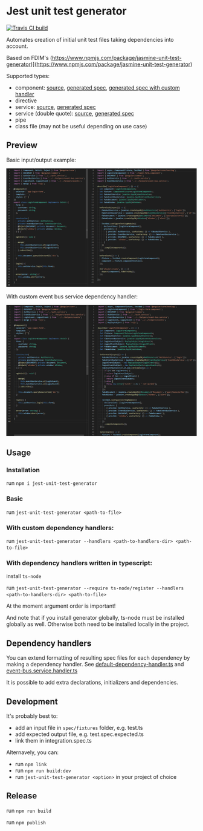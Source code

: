 # Jest unit test generator

[![Travis CI build](https://travis-ci.org/fdim/jest-unit-test-generator.svg)](https://travis-ci.org/fdim/jest-unit-test-generator)

Automates creation of initial unit test files taking dependencies into account.

Based on FDIM's (https://www.npmjs.com/package/jasmine-unit-test-generator)](https://www.npmjs.com/package/jasmine-unit-test-generator)

Supported types:

* component: [source](spec/fixtures/components/login-form.component.ts), [generated spec](spec/fixtures/components/login-form.component.spec.expected.ts), [generated spec with custom handler](spec/fixtures/components/login-form.component.spec.expected.with-handlers.ts)
* directive
* service: [source](spec/fixtures/auth.service.ts), [generated spec](spec/fixtures/auth.service.spec.expected.ts)
* service (double quote): [source](spec/fixtures/auth.service.with-double-quote.ts), [generated spec](spec/fixtures/auth.service.with-double-quote.spec.expected.ts)
* pipe
* class file (may not be useful depending on use case)

## Preview

Basic input/output example: 

![Basic](./assets/component-example.png)

With custom event bus service dependency handler:

![With custom event service dependency handler](./assets/component-example-2.png)


## Usage

### Installation

run `npm i jest-unit-test-generator`

### Basic

run `jest-unit-test-generator <path-to-file>`

### With custom dependency handlers:

run `jest-unit-test-generator --handlers <path-to-handlers-dir> <path-to-file>`

### With dependency handlers written in typescript:

install `ts-node` 

run `jest-unit-test-generator --require ts-node/register --handlers <path-to-handlers-dir> <path-to-file>`

At the moment argument order is important!

And note that if you install generator globally, ts-node must be installed globally as well. Otherwise both need to be installed locally in the project.

## Dependency handlers

You can extend formatting of resulting spec files for each dependency by making a dependency handler. See [default-dependency-handler.ts](./src/default-dependency-handler.ts) and [event-bus.service.handler.ts](./spec/fixtures/dependency-handlers/event-bus.service.handler.ts)

It is possible to add extra declarations, initializers and dependencies.

## Development

It's probably best to:

* add an input file in `spec/fixtures` folder, e.g. test.ts
* add expected output file, e.g. test.spec.expected.ts
* link them in integration.spec.ts

Alternavely, you can:

* run `npm link`
* run `npm run build:dev`
* run `jest-unit-test-generator <option>` in your project of choice

## Release

run `npm run build`

run `npm publish`
